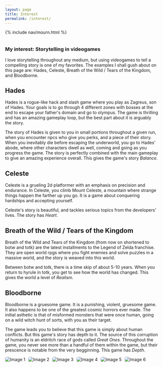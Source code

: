 ```yaml
---
layout: page
title: Interest
permalink: /interest/
---
```


{% include nav/mourn.html %}


<style>
    /* Style looks pretty compact, trace grid-container and grid-item in the code */
    .grid-container {
        display: grid;
        grid-template-columns: repeat(auto-fill, minmax(150px, 1fr)); /* Dynamic columns */
        gap: 10px;
    }
    .grid-item {
        text-align: center;
    }
    .grid-item img {
        width: 100%;
        height: 100px; /* Fixed height for uniformity */
        object-fit: contain; /* Ensure the image fits within the fixed height */
    }
    .grid-item p {
        margin: 5px 0; /* Add some margin for spacing */
    }

      .image-gallery {
        display: flex;
        flex-wrap: nowrap;
        overflow-x: auto;
        gap: 10px;
        }

    .image-gallery img {
        max-height: 150px;
        object-fit: cover;
        border-radius: 5px;
    }
</style>

<!-- This grid_container class is for the CSS styling, the id is for JavaScript connection -->
<div class="grid-container" id="grid_container">
    <!-- content will be added here by JavaScript -->
</div>



### My interest: Storytelling in videogames
I love storytelling throughout any medium, but using videogames to tell a compelling story is one of my favorites. The examples I shall gush about on this page are: Hades, Celeste, Breath of the Wild / Tears of the Kingdom, and Bloodborne.

## Hades

Hades is a rogue-like hack and slash game where you play as Zagreus, son of Hades. Your goals is to go through 4 different zones with bosses at the end to escape your father's domain and go to olympus. The game is thrilling and has an amazing gameplay loop, but the best part about it is arguably the story.

The story of Hades is given to you in small portions throughout a given run, when you encounter npcs who give you perks, and a piece of their story. When you inevitably die before escaping the underworld, you go to Hades' abode, where other characters dwell as well, coming and going as you progress the game. The story is perfectly combined with the main gameplay to give an amazing experience overall. This gives the game's story *Balance*.

## Celeste

Celeste is a grueling 2d platformer with an emphasis on precision and endurance. In  Celeste, you climb Mount Celeste, a mountain where strange things happen the farther up you go. It is a game about conquering hardships and accepting yourself.

Celeste's story is beautiful, and tackles serious topics from the developers' lives. The story has *Heart*.

## Breath of the Wild / Tears of the Kingdom

Breath of the Wild and Tears of the Kingdom (from now on shortened to botw and totk) are the latest installments to the Legend of Zelda franchise. They are open world rpgs where you fight enemies and solve puzzles in a massive world, and the story is weaved into this world. 

Between botw and totk, there is a time skip of about 5-10 years. When you return to hyrule in totk, you get to see how the world has changed. This gives the world a level of *Realism*.

## Bloodborne

Bloodborne is a gruesome game. It is a punishing, violent, gruesome game. It also happens to be one of the greatest cosmic horrors ever made. The initial asthetic is that of misformed monsters that were once human, going on a wild witch hunt of sorts, with you as their target. 

The game leads you to believe that this game is simply about human conflicts. But this game's story has depth to it. The source of this corruption of humanity is an eldritch race of gods called *Great Ones*. Throughout the game, you never see more than a handful of them within the game, but their prescence is notable from the very begginning. This game has *Depth*.

<div class="image-gallery">
  <img src="{{site.baseurl}}/images/about/Bloodborne.jpg" alt="Image 1">
  <img src="{{site.baseurl}}/images/about/botw.jpg" alt="Image 2">
 <img src="{{site.baseurl}}/images/about/totk.jpeg" alt="Image 3">
 <img src="{{site.baseurl}}/images/about/Stardew.jpg" alt="Image 4">
 <img src="{{site.baseurl}}/images/about/hades.jpeg" alt="Image 5">
 <img src="{{site.baseurl}}/images/about/celeste.png" alt="Image 6">
</div>
